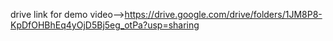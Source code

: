 drive link for demo video-->https://drive.google.com/drive/folders/1JM8P8-KpDfOHBhEq4yOjD5Bj5eg_otPa?usp=sharing
